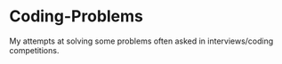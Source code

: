 # Coding-Problems
My attempts at solving some problems often asked in interviews/coding competitions.
